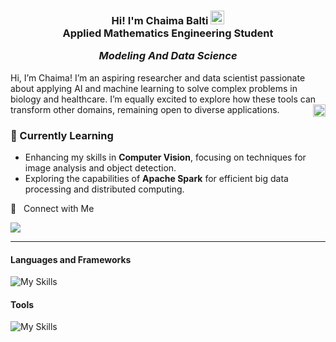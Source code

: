 

<h3 align="center"> Hi! I'm Chaima Balti <img src="https://i.giphy.com/media/v1.Y2lkPTc5MGI3NjExMXUxaTVkYXBtem1jcWszcWhha3VmNXMwbm1qMG5hZTNxZWo5dHBpayZlcD12MV9pbnRlcm5hbF9naWZfYnlfaWQmY3Q9cw/dbWVRCrTCoXJy8MzhE/giphy.gif" width="22px" alt="hi"><br>
Applied Mathematics Engineering Student            
  
_Modeling And Data Science_ </h3>




Hi, I’m Chaima! I’m an aspiring researcher and data scientist passionate about applying AI and machine learning to solve complex problems in biology and healthcare. I’m equally excited to explore how these tools can transform other domains, remaining open to diverse applications.
<img align='right' src='https://i.giphy.com/media/v1.Y2lkPTc5MGI3NjExcDB5Y283dThmYnYwcDIwNWY1M3JqNTRsaGlvdmI0cnFoMXI5aGhjNCZlcD12MV9pbnRlcm5hbF9naWZfYnlfaWQmY3Q9cw/j0HjChGV0J44KrrlGv/giphy.gif' width='20"'></a></h2>
### 🌱 Currently Learning  
- Enhancing my skills in **Computer Vision**, focusing on techniques for image analysis and object detection.  
- Exploring the capabilities of **Apache Spark** for efficient big data processing and distributed computing.

🤝 &nbsp; Connect with Me

[<img src="https://img.shields.io/badge/linkedin-%230077B5.svg?&style=for-the-badge&logo=linkedin&logoColor=white" />](https://www.linkedin.com/in/chaimabalti/)
<hr>

#### Languages and Frameworks
![My Skills](https://skillicons.dev/icons?i=python,r,matlab,cpp,pytorch,scikitlearn,tensorflow,opencv)

#### Tools 
![My Skills](https://skillicons.dev/icons?i=github,latex,vscode,anaconda)

